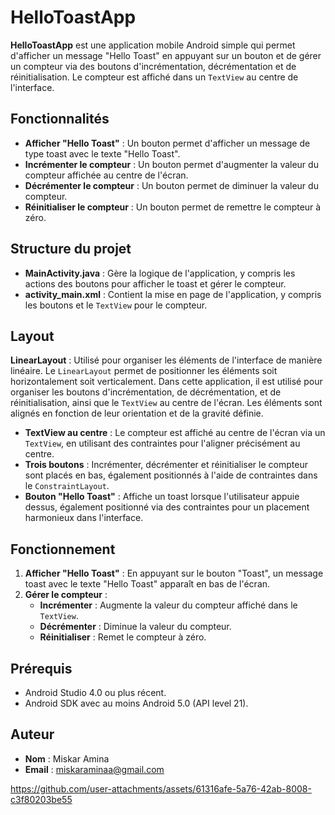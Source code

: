 # HelloToastApp

**HelloToastApp** est une application mobile Android simple qui permet d'afficher un message "Hello Toast" en appuyant sur un bouton et de gérer un compteur via des boutons d'incrémentation, décrémentation et de réinitialisation. Le compteur est affiché dans un `TextView` au centre de l'interface.

## Fonctionnalités

- **Afficher "Hello Toast"** : Un bouton permet d'afficher un message de type toast avec le texte "Hello Toast".
- **Incrémenter le compteur** : Un bouton permet d'augmenter la valeur du compteur affichée au centre de l'écran.
- **Décrémenter le compteur** : Un bouton permet de diminuer la valeur du compteur.
- **Réinitialiser le compteur** : Un bouton permet de remettre le compteur à zéro.

## Structure du projet

- **MainActivity.java** : Gère la logique de l'application, y compris les actions des boutons pour afficher le toast et gérer le compteur.
- **activity_main.xml** : Contient la mise en page de l'application, y compris les boutons et le `TextView` pour le compteur.

## Layout

**LinearLayout** : Utilisé pour organiser les éléments de l'interface de manière linéaire. Le `LinearLayout` permet de positionner les éléments soit horizontalement soit verticalement. Dans cette application, il est utilisé pour organiser les boutons d'incrémentation, de décrémentation, et de réinitialisation, ainsi que le `TextView` au centre de l'écran. Les éléments sont alignés en fonction de leur orientation et de la gravité définie.
- **TextView au centre** : Le compteur est affiché au centre de l'écran via un `TextView`, en utilisant des contraintes pour l'aligner précisément au centre.
- **Trois boutons** : Incrémenter, décrémenter et réinitialiser le compteur sont placés en bas, également positionnés à l'aide de contraintes dans le `ConstraintLayout`.
- **Bouton "Hello Toast"** : Affiche un toast lorsque l'utilisateur appuie dessus, également positionné via des contraintes pour un placement harmonieux dans l'interface.

## Fonctionnement

1. **Afficher "Hello Toast"** : En appuyant sur le bouton "Toast", un message toast avec le texte "Hello Toast" apparaît en bas de l'écran.
2. **Gérer le compteur** :
   - **Incrémenter** : Augmente la valeur du compteur affiché dans le `TextView`.
   - **Décrémenter** : Diminue la valeur du compteur.
   - **Réinitialiser** : Remet le compteur à zéro.

## Prérequis

- Android Studio 4.0 ou plus récent.
- Android SDK avec au moins Android 5.0 (API level 21).


## Auteur

- **Nom** : Miskar Amina
- **Email** : miskaraminaa@gmail.com

https://github.com/user-attachments/assets/61316afe-5a76-42ab-8008-c3f80203be55

